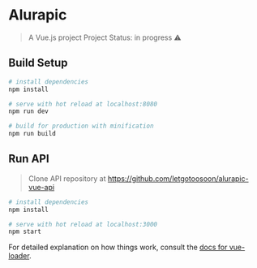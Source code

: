 # Alurapic

> A Vue.js project
> Project Status: in progress :warning:

## Build Setup

``` bash
# install dependencies
npm install

# serve with hot reload at localhost:8080
npm run dev

# build for production with minification
npm run build
```

## Run API

> Clone API repository at https://github.com/letgotoosoon/alurapic-vue-api

``` bash
# install dependencies
npm install

# serve with hot reload at localhost:3000
npm start
```

For detailed explanation on how things work, consult the [docs for vue-loader](http://vuejs.github.io/vue-loader).
